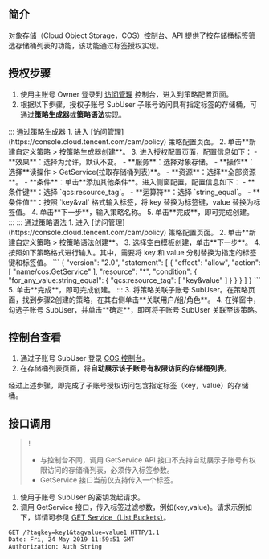 ## 简介

对象存储（Cloud Object Storage，COS）控制台、API 提供了按存储桶标签筛选存储桶列表的功能，该功能通过标签授权实现。

## 授权步骤


1. 使用主账号 Owner 登录到 [访问管理](https://console.cloud.tencent.com/cam/policy) 控制台，进入到策略配置页面。
2. 根据以下步骤，授权子账号 SubUser 子账号访问具有指定标签的存储桶，可通过**策略生成器**或**策略语法**实现。
<dx-tabs>
::: 通过策略生成器
1. 进入 [访问管理](https://console.cloud.tencent.com/cam/policy) 策略配置页面。
2. 单击**新建自定义策略 > 按策略生成器创建**。
3. 进入授权配置页面，配置信息如下：
	- **效果**：选择为允许，默认不变。
	- **服务**：选择对象存储。
	- **操作**：选择**读操作 > GetService(拉取存储桶列表)**。
	- **资源**：选择**全部资源**。
	- **条件**：单击**添加其他条件**。进入侧窗配置，配置信息如下：
		- **条件键**：选择 `qcs:resource_tag`。
		- **运算符**：选择 `string_equal`。
		- **条件值**：按照 `key&val` 格式输入标签，将 key 替换为标签键，value 替换为标签值。
4. 单击**下一步**，输入策略名称。
5. 单击**完成**，即可完成创建。
:::
::: 通过策略语法
1. 进入 [访问管理](https://console.cloud.tencent.com/cam/policy) 策略配置页面。
2. 单击**新建自定义策略 > 按策略语法创建**。
3. 选择空白模板创建，单击**下一步**。
4. 按照如下策略格式进行输入。其中，需要将 key 和 value 分别替换为指定的标签键和标签值。
```
{
    "version": "2.0",
    "statement": [
        {
            "effect": "allow",
            "action": [
                "name/cos:GetService"
            ],
            "resource": "*",
            "condition": {
                "for_any_value:string_equal": {
                    "qcs:resource_tag": [
                        "key&value"
                    ]
                }
            }
        }
    ]
}
```
5. 单击**完成**，即可完成创建。
:::
</dx-tabs>
3. 将策略关联子账号 SubUser。在策略页面，找到步骤2创建的策略，在其右侧单击**关联用户/组/角色**。
4. 在弹窗中，勾选子账号 SubUser，并单击**确定**，即可将子账号 SubUser 关联至该策略。


## 控制台查看


1. 通过子账号 SubUser 登录 [COS 控制台](https://console.cloud.tencent.com/cos5)。
2. 在存储桶列表页面，将**自动展示该子账号有权限访问的存储桶列表**。

经过上述步骤，即完成了子账号授权访问包含指定标签（key，value）的存储桶。


## 接口调用


>!
> - 与控制台不同，调用 GetService API 接口不支持自动展示子账号有权限访问的存储桶列表，必须传入标签参数。
> - GetService 接口当前仅支持传入一个标签。


1. 使用子账号 SubUser 的密钥发起请求。
2. 调用 GetService 接口，传入标签过滤参数，例如(key,value)。请求示例如下，详情可参见 [GET Service（List Buckets）](https://intl.cloud.tencent.com/document/product/436/8291)。

```
GET /?tagkey=key1&tagvalue=value1 HTTP/1.1
Date: Fri, 24 May 2019 11:59:51 GMT
Authorization: Auth String
```


